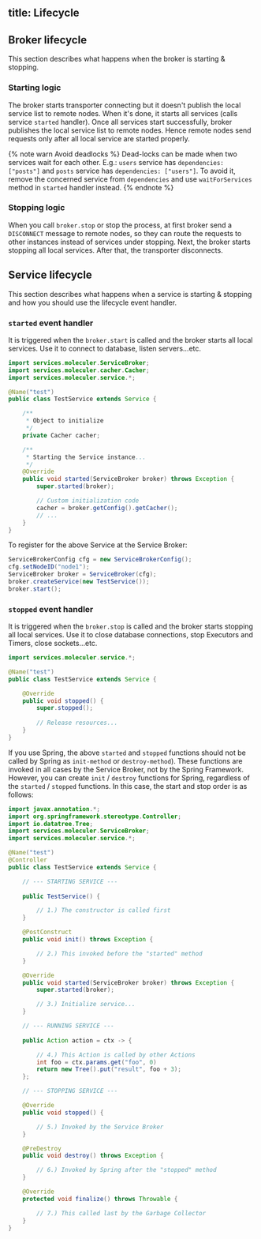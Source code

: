 title: Lifecycle
---

## Broker lifecycle

This section describes what happens when the broker is starting & stopping.

### Starting logic

The broker starts transporter connecting but it doesn't publish the local service list to remote nodes.
When it's done, it starts all services (calls service `started` handler). Once all services start successfully,
broker publishes the local service list to remote nodes.
Hence remote nodes send requests only after all local service are started properly.


{% note warn Avoid deadlocks %}
Dead-locks can be made when two services wait for each other. E.g.: `users` service has `dependencies: ["posts"]` and `posts` service has `dependencies: ["users"]`.
To avoid it, remove the concerned service from `dependencies` and use `waitForServices` method in `started` handler instead.
{% endnote %}

### Stopping logic

When you call `broker.stop` or stop the process, at first broker send a `DISCONNECT` message to remote nodes,
so they can route the requests to other instances instead of services under stopping.
Next, the broker starts stopping all local services. After that, the transporter disconnects.

## Service lifecycle

This section describes what happens when a service is starting & stopping and how you should use the lifecycle event handler.

### `started` event handler

It is triggered when the `broker.start` is called and the broker starts all local services.
Use it to connect to database, listen servers...etc.

```java
import services.moleculer.ServiceBroker;
import services.moleculer.cacher.Cacher;
import services.moleculer.service.*;

@Name("test")
public class TestService extends Service {

    /**
     * Object to initialize
     */
    private Cacher cacher;

    /**
     * Starting the Service instance...
     */
    @Override
    public void started(ServiceBroker broker) throws Exception {
        super.started(broker);

        // Custom initialization code
        cacher = broker.getConfig().getCacher();
		// ...
    }
}
```

To register for the above Service at the Service Broker:

```java
ServiceBrokerConfig cfg = new ServiceBrokerConfig();
cfg.setNodeID("node1");
ServiceBroker broker = ServiceBroker(cfg);
broker.createService(new TestService());
broker.start();
```

### `stopped` event handler

It is triggered when the `broker.stop` is called and the broker starts stopping all local services.
Use it to close database connections, stop Executors and Timers, close sockets...etc.

```java
import services.moleculer.service.*;

@Name("test")
public class TestService extends Service {

	@Override
	public void stopped() {
        super.stopped();
		
		// Release resources...
	}
}
```

If you use Spring, the above `started` and `stopped` functions should not be called by Spring as `init-method` or `destroy-method`).
These functions are invoked in all cases by the Service Broker, not by the Spring Framework.
However, you can create `init` / `destroy` functions for Spring, regardless of the `started` / `stopped` functions.
In this case, the start and stop order is as follows:

```java
import javax.annotation.*;
import org.springframework.stereotype.Controller;
import io.datatree.Tree;
import services.moleculer.ServiceBroker;
import services.moleculer.service.*;

@Name("test")
@Controller
public class TestService extends Service {

    // --- STARTING SERVICE ---
	
    public TestService() {

        // 1.) The constructor is called first
    }

    @PostConstruct
    public void init() throws Exception {

        // 2.) This invoked before the "started" method
    }

    @Override
    public void started(ServiceBroker broker) throws Exception {
        super.started(broker);

        // 3.) Initialize service...
    }

    // --- RUNNING SERVICE ---
	
    public Action action = ctx -> {

        // 4.) This Action is called by other Actions
		int foo = ctx.params.get("foo", 0)
        return new Tree().put("result", foo + 3);
    };

    // --- STOPPING SERVICE ---

    @Override
    public void stopped() {

        // 5.) Invoked by the Service Broker
    }

    @PreDestroy
    public void destroy() throws Exception {

        // 6.) Invoked by Spring after the "stopped" method
    }

    @Override
    protected void finalize() throws Throwable {

        // 7.) This called last by the Garbage Collector
    }
}
```